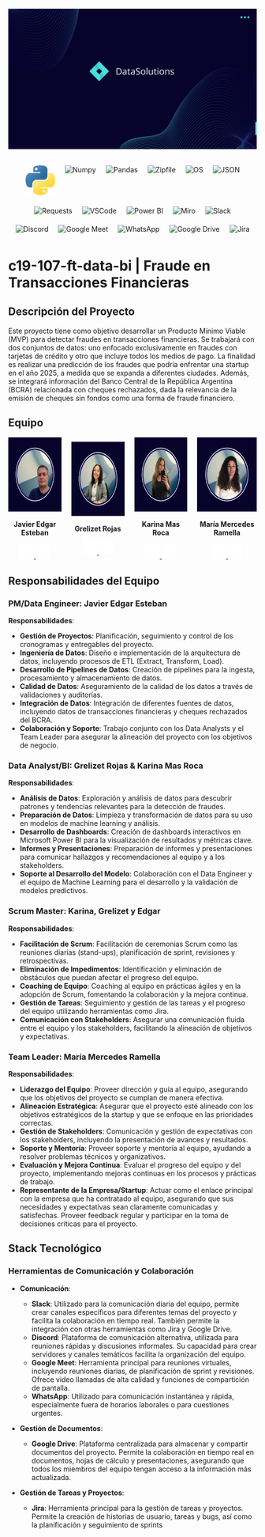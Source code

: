 <!-- Banner -->
![Banner](Recursos/Banner.png)

<!-- Imágenes de Tecnologías y Herramientas -->
<div style="display: flex; justify-content: center; flex-wrap: wrap; margin-top: 20px;">
  <div style="margin: 10px;">
    <img src="Recursos/python.png" alt="Python" width="60" height="60">
  </div>
  <div style="margin: 10px;">
    <img src="Recursos/numpy.png" alt="Numpy" width="60" height="60">
  </div>
  <div style="margin: 10px;">
    <img src="Recursos/pandas.png" alt="Pandas" width="60" height="60">
  </div>
  <div style="margin: 10px;">
    <img src="Recursos/zipfile.png" alt="Zipfile" width="60" height="60">
  </div>
  <div style="margin: 10px;">
    <img src="Recursos/os.png" alt="OS" width="60" height="60">
  </div>
  <div style="margin: 10px;">
    <img src="Recursos/json.png" alt="JSON" width="60" height="60">
  </div>
  <div style="margin: 10px;">
    <img src="Recursos/requests.png" alt="Requests" width="60" height="60">
  </div>
  <div style="margin: 10px;">
    <img src="Recursos/vscode.png" alt="VSCode" width="60" height="60">
  </div>
  <div style="margin: 10px;">
    <img src="Recursos/powerbi.png" alt="Power BI" width="60" height="60">
  </div>
  <div style="margin: 10px;">
    <img src="Recursos/miro.png" alt="Miro" width="60" height="60">
  </div>
  <div style="margin: 10px;">
    <img src="Recursos/slack.png" alt="Slack" width="60" height="60">
  </div>
  <div style="margin: 10px;">
    <img src="Recursos/discord.png" alt="Discord" width="60" height="60">
  </div>
  <div style="margin: 10px;">
    <img src="Recursos/googlemeet.png" alt="Google Meet" width="60" height="60">
  </div>
  <div style="margin: 10px;">
    <img src="Recursos/whatsapp.png" alt="WhatsApp" width="60" height="60">
  </div>
  <div style="margin: 10px;">
    <img src="Recursos/googledrive.png" alt="Google Drive" width="60" height="60">
  </div>
  <div style="margin: 10px;">
    <img src="Recursos/jira.png" alt="Jira" width="60" height="60">
  </div>
</div>

# c19-107-ft-data-bi | Fraude en Transacciones Financieras

## Descripción del Proyecto
Este proyecto tiene como objetivo desarrollar un Producto Mínimo Viable (MVP) para detectar fraudes en transacciones financieras. Se trabajará con dos conjuntos de datos: uno enfocado exclusivamente en fraudes con tarjetas de crédito y otro que incluye todos los medios de pago. La finalidad es realizar una predicción de los fraudes que podría enfrentar una startup en el año 2025, a medida que se expanda a diferentes ciudades. Además, se integrará información del Banco Central de la República Argentina (BCRA) relacionada con cheques rechazados, dada la relevancia de la emisión de cheques sin fondos como una forma de fraude financiero.

## Equipo

<div style="display: flex; align-items: center;">
  <div style="text-align: center; margin-right: 20px;">
    <img src="Recursos/Edgar.png" alt="Javier Edgar Esteban" width="150" height="150">
    <p><strong>Javier Edgar Esteban</strong></p>
    <a href="https://github.com/JavierEdgarEsteban77" target="_blank">
      <img src="Recursos/github.png" alt="GitHub" width="30" height="30">
    </a>
    <a href="https://www.linkedin.com/in/jesteban77/" target="_blank">
      <img src="Recursos/LinkedIn.png" alt="LinkedIn" width="30" height="30">
    </a>
  </div>
  <div style="text-align: center; margin-right: 20px;">
    <img src="Recursos/Grezilet.png" alt="Grelizet Rojas" width="150" height="150">
    <p><strong>Grelizet Rojas</strong></p>
    <a href="https://github.com/grelizet" target="_blank">
      <img src="Recursos/github.png" alt="GitHub" width="30" height="30">
    </a>
    <a href="https://linkedin.com/in/grelizet-rojas-yepez" target="_blank">
      <img src="Recursos/LinkedIn.png" alt="LinkedIn" width="30" height="30">
    </a>
  </div>
  <div style="text-align: center; margin-right: 20px;">
    <img src="Recursos/Karina.png" alt="Karina Mas Roca" width="150" height="150">
    <p><strong>Karina Mas Roca</strong></p>
    <a href="https://github.com/misterio22" target="_blank">
      <img src="Recursos/github.png" alt="GitHub" width="30" height="30">
    </a>
    <a href="https://linkedin.com/in/karinamasroca/" target="_blank">
      <img src="Recursos/LinkedIn.png" alt="LinkedIn" width="30" height="30">
    </a>
  </div>
  <div style="text-align: center;">
    <img src="Recursos/Mercedes.png" alt="María Mercedes Ramella" width="150" height="150">
    <p><strong>María Mercedes Ramella</strong></p>
    <a href="https://github.com/MechiRamella" target="_blank">
      <img src="Recursos/github.png" alt="GitHub" width="30" height="30">
    </a>
    <a href="https://linkedin.com/in/mercedes-ramella/" target="_blank">
      <img src="Recursos/LinkedIn.png" alt="LinkedIn" width="30" height="30">
    </a>
  </div>
</div>

## Responsabilidades del Equipo

### **PM/Data Engineer: Javier Edgar Esteban**

**Responsabilidades**:
- **Gestión de Proyectos**: Planificación, seguimiento y control de los cronogramas y entregables del proyecto.
- **Ingeniería de Datos**: Diseño e implementación de la arquitectura de datos, incluyendo procesos de ETL (Extract, Transform, Load).
- **Desarrollo de Pipelines de Datos**: Creación de pipelines para la ingesta, procesamiento y almacenamiento de datos.
- **Calidad de Datos**: Aseguramiento de la calidad de los datos a través de validaciones y auditorías.
- **Integración de Datos**: Integración de diferentes fuentes de datos, incluyendo datos de transacciones financieras y cheques rechazados del BCRA.
- **Colaboración y Soporte**: Trabajo conjunto con los Data Analysts y el Team Leader para asegurar la alineación del proyecto con los objetivos de negocio.

### **Data Analyst/BI: Grelizet Rojas & Karina Mas Roca**

**Responsabilidades**:
- **Análisis de Datos**: Exploración y análisis de datos para descubrir patrones y tendencias relevantes para la detección de fraudes.
- **Preparación de Datos**: Limpieza y transformación de datos para su uso en modelos de machine learning y análisis.
- **Desarrollo de Dashboards**: Creación de dashboards interactivos en Microsoft Power BI para la visualización de resultados y métricas clave.
- **Informes y Presentaciones**: Preparación de informes y presentaciones para comunicar hallazgos y recomendaciones al equipo y a los stakeholders.
- **Soporte al Desarrollo del Modelo**: Colaboración con el Data Engineer y el equipo de Machine Learning para el desarrollo y la validación de modelos predictivos.

### **Scrum Master: Karina, Grelizet y Edgar**

**Responsabilidades**:
- **Facilitación de Scrum**: Facilitación de ceremonias Scrum como las reuniones diarias (stand-ups), planificación de sprint, revisiones y retrospectivas.
- **Eliminación de Impedimentos**: Identificación y eliminación de obstáculos que puedan afectar el progreso del equipo.
- **Coaching de Equipo**: Coaching al equipo en prácticas ágiles y en la adopción de Scrum, fomentando la colaboración y la mejora continua.
- **Gestión de Tareas**: Seguimiento y gestión de las tareas y el progreso del equipo utilizando herramientas como Jira.
- **Comunicación con Stakeholders**: Asegurar una comunicación fluida entre el equipo y los stakeholders, facilitando la alineación de objetivos y expectativas.

### **Team Leader: María Mercedes Ramella**

**Responsabilidades**:
- **Liderazgo del Equipo**: Proveer dirección y guía al equipo, asegurando que los objetivos del proyecto se cumplan de manera efectiva.
- **Alineación Estratégica**: Asegurar que el proyecto esté alineado con los objetivos estratégicos de la startup y que se enfoque en las prioridades correctas.
- **Gestión de Stakeholders**: Comunicación y gestión de expectativas con los stakeholders, incluyendo la presentación de avances y resultados.
- **Soporte y Mentoría**: Proveer soporte y mentoría al equipo, ayudando a resolver problemas técnicos y organizativos.
- **Evaluación y Mejora Continua**: Evaluar el progreso del equipo y del proyecto, implementando mejoras continuas en los procesos y prácticas de trabajo.
- **Representante de la Empresa/Startup**: Actuar como el enlace principal con la empresa que ha contratado al equipo, asegurando que sus necesidades y expectativas sean claramente comunicadas y satisfechas. Proveer feedback regular y participar en la toma de decisiones críticas para el proyecto.

## Stack Tecnológico

### Herramientas de Comunicación y Colaboración

- **Comunicación**:
  - **Slack**: Utilizado para la comunicación diaria del equipo, permite crear canales específicos para diferentes temas del proyecto y facilita la colaboración en tiempo real. También permite la integración con otras herramientas como Jira y Google Drive.
  - **Discord**: Plataforma de comunicación alternativa, utilizada para reuniones rápidas y discusiones informales. Su capacidad para crear servidores y canales temáticos facilita la organización del equipo.
  - **Google Meet**: Herramienta principal para reuniones virtuales, incluyendo reuniones diarias, de planificación de sprint y revisiones. Ofrece video llamadas de alta calidad y funciones de compartición de pantalla.
  - **WhatsApp**: Utilizado para comunicación instantánea y rápida, especialmente fuera de horarios laborales o para cuestiones urgentes.

- **Gestión de Documentos**:
  - **Google Drive**: Plataforma centralizada para almacenar y compartir documentos del proyecto. Permite la colaboración en tiempo real en documentos, hojas de cálculo y presentaciones, asegurando que todos los miembros del equipo tengan acceso a la información más actualizada.

- **Gestión de Tareas y Proyectos**:
  - **Jira**: Herramienta principal para la gestión de tareas y proyectos. Permite la creación de historias de usuario, tareas y bugs, así como la planificación y seguimiento de sprints
